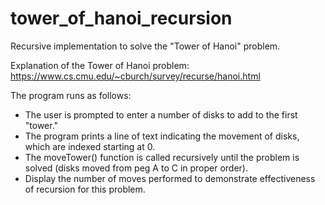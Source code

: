 # tower_of_hanoi_recursion
Recursive implementation to solve the "Tower of Hanoi" problem.

Explanation of the Tower of Hanoi problem: 
https://www.cs.cmu.edu/~cburch/survey/recurse/hanoi.html

The program runs as follows:
- The user is prompted to enter a number of disks to add to the first "tower."
- The program prints a line of text indicating the movement of disks, which are indexed starting at 0. 
- The moveTower() function is called recursively until the problem is solved (disks moved from peg A to C in proper order).
- Display the number of moves performed to demonstrate effectiveness of recursion for this problem.
